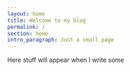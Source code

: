 ```yaml
---
layout: home
title: Welcome to my blog
permalink: /
section: home
intro_paragraph: Just a small page
---
```

Here stuff will appear when I write some